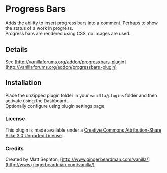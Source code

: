 # Progress Bars

Adds the ability to insert progress bars into a comment. Perhaps to show the status of a work in progress.  
Progress bars are rendered using CSS, no images are used.

## Details
See [http://vanillaforums.org/addon/progressbars-plugin](http://vanillaforums.org/addon/progressbars-plugin)

## Installation
Place the unzipped plugin folder in your `vanilla/plugins` folder and then activate using the Dashboard.  
Optionally configure using plugin settings page.

### License
This plugin is made available under a [Creative Commons Attribution-Share Alike 3.0 Unported License](http://creativecommons.org/licenses/by-sa/3.0).

### Credits
Created by Matt Sephton, [http://www.gingerbeardman.com/vanilla/](http://www.gingerbeardman.com/vanilla/)